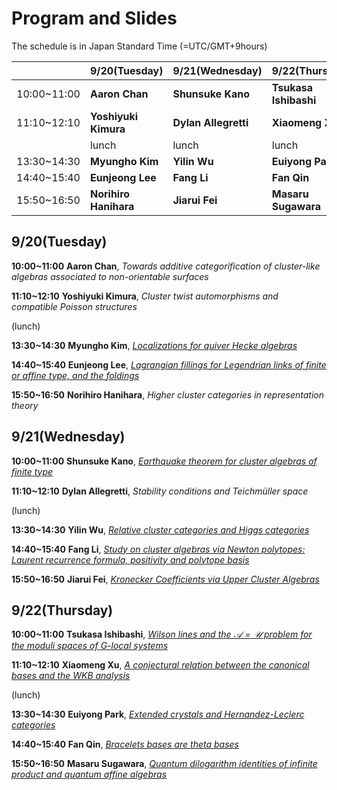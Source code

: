 <script type="text/x-mathjax-config">MathJax.Hub.Config({tex2jax:{inlineMath:[['\$','\$'],['\\(','\\)']],processEscapes:true},CommonHTML: {matchFontHeight:false}});</script> 
<script type="text/javascript" async src="https://cdnjs.cloudflare.com/ajax/libs/mathjax/2.7.1/MathJax.js?config=TeX-MML-AM_CHTML"></script>

# Program and Slides

The schedule is in Japan Standard Time (=UTC/GMT+9hours)

||9/20(Tuesday)|9/21(Wednesday)|9/22(Thursday)|
|----|----|----|----|
|10:00~11:00|**Aaron Chan**|**Shunsuke Kano**|**Tsukasa Ishibashi**|
|11:10~12:10|**Yoshiyuki Kimura**|**Dylan Allegretti**|**Xiaomeng Xu**|
||lunch|lunch|lunch|
|13:30~14:30|**Myungho Kim**|**Yilin Wu**|**Euiyong Park**|
|14:40~15:40|**Eunjeong Lee**|**Fang Li**|**Fan Qin**|
|15:50~16:50|**Norihiro Hanihara**|**Jiarui Fei**|**Masaru Sugawara**|


## 9/20(Tuesday)
 **10:00~11:00** **Aaron Chan**, _Towards additive categorification of cluster-like algebras associated to non-orientable surfaces_
 
 **11:10~12:10** **Yoshiyuki Kimura**, _Cluster twist automorphisms and compatible Poisson structures_

(lunch) 

**13:30~14:30** **Myungho Kim**, [_Localizations for quiver Hecke algebras_](slides/Myungho_Kim.pdf)

**14:40~15:40** **Eunjeong Lee**, [_Lagrangian fillings for Legendrian links of finite or affine type, and the foldings_](slides/Eunjeong_Lee.pdf)

**15:50~16:50** **Norihiro Hanihara**, _Higher cluster categories in representation theory_

## 9/21(Wednesday)
**10:00~11:00** **Shunsuke Kano**, [_Earthquake theorem for cluster algebras of finite type_](slides/Shunsuke_Kano.pdf)

**11:10~12:10** **Dylan Allegretti**, _Stability conditions and Teichmüller space_

 (lunch)

**13:30~14:30** **Yilin Wu**, [_Relative cluster categories and Higgs categories_](slides/Yilin_Wu.pdf)

**14:40~15:40** **Fang Li**, [_Study on cluster algebras via Newton polytopes: Laurent recurrence formula, positivity and polytope basis_](slides/Fang_Li.pdf)

**15:50~16:50** **Jiarui Fei**, [_Kronecker Coefficients via Upper Cluster Algebras_](slides/JiaRui_Fei.pdf)

## 9/22(Thursday)
**10:00~11:00** **Tsukasa Ishibashi**, [_Wilson lines and the $\mathscr{A}=\mathscr{U}$ problem for the moduli spaces of $G$-local systems_](slides/Tsukasa_Ishibashi.pdf)

**11:10~12:10** **Xiaomeng Xu**, [_A conjectural relation between the canonical bases and the WKB analysis_](slides/Xiaomeng_Xu.pdf)

 (lunch)

**13:30~14:30** **Euiyong Park**, [_Extended crystals and Hernandez-Leclerc categories_](slides/Euiyong_Park.pdf)

**14:40~15:40** **Fan Qin**, [_Bracelets bases are theta bases_](slides/Fan_Qin.pdf)

**15:50~16:50** **Masaru Sugawara**, [_Quantum dilogarithm identities of infinite product and quantum affine algebras_](slides/Masaru_Sugawara.pdf)
